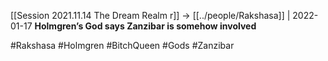 ---
---

[[Session 2021.11.14 The Dream Realm r]] -> [[../people/Rakshasa]] | 2022-01-17
**Holmgren’s God says Zanzibar is somehow involved**

#Rakshasa #Holmgren #BitchQueen #Gods #Zanzibar 